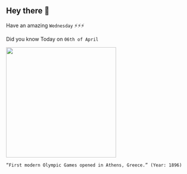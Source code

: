 ## Hey there 👋
Have an amazing `Wednesday` ⚡⚡⚡

Did you know Today on `06th of April`
 
 [<img src="https://historythings.com/wp-content/uploads/2016/08/Athens_1896_report_cover.jpg" width="300" />](https://www.britannica.com/event/Athens-1896-Olympic-Games) 
 ```
“First modern Olympic Games opened in Athens, Greece.” (Year: 1896)
```
